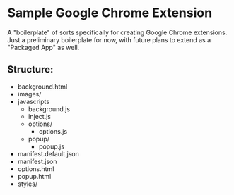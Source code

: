 Sample Google Chrome Extension
========

A "boilerplate" of sorts specifically for creating Google Chrome extensions. Just a preliminary boilerplate for now, with future plans to extend as a "Packaged App" as well.

Structure:
--------

*   background.html
*   images/
*   javascripts
    * background.js
    * inject.js
    * options/
        * options.js
    * popup/
        * popup.js
*   manifest.default.json
*   manifest.json
*   options.html
*   popup.html
*   styles/